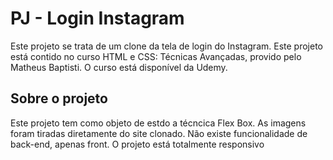 ﻿# PJ - Login Instagram
Este projeto se trata de um clone da tela de login do Instagram. Este projeto está contido no curso HTML e CSS: Técnicas Avançadas, provido pelo Matheus Baptisti. O curso está disponível da Udemy.

## Sobre o projeto
 Este projeto tem como objeto de estdo a técncica Flex Box. As imagens foram tiradas diretamente do site clonado. Não existe funcionalidade de back-end, apenas front. O projeto está totalmente responsivo
